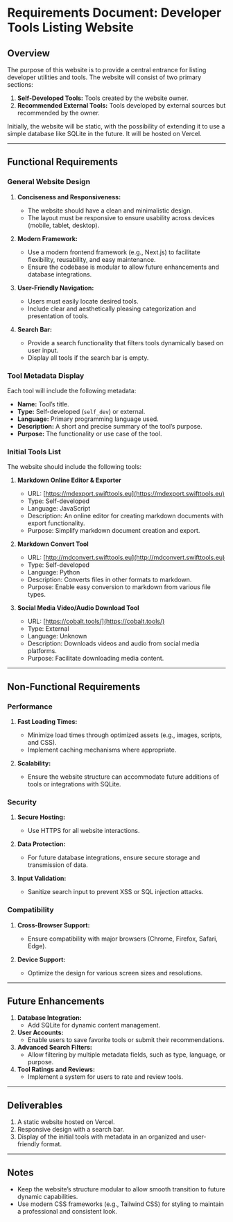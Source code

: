# Requirements Document: Developer Tools Listing Website

## Overview
The purpose of this website is to provide a central entrance for listing developer utilities and tools. The website will consist of two primary sections:

1. **Self-Developed Tools:** Tools created by the website owner.
2. **Recommended External Tools:** Tools developed by external sources but recommended by the owner.

Initially, the website will be static, with the possibility of extending it to use a simple database like SQLite in the future. It will be hosted on Vercel.

---

## Functional Requirements

### General Website Design
1. **Conciseness and Responsiveness:**
   - The website should have a clean and minimalistic design.
   - The layout must be responsive to ensure usability across devices (mobile, tablet, desktop).

2. **Modern Framework:**
   - Use a modern frontend framework (e.g., Next.js) to facilitate flexibility, reusability, and easy maintenance.
   - Ensure the codebase is modular to allow future enhancements and database integrations.

3. **User-Friendly Navigation:**
   - Users must easily locate desired tools.
   - Include clear and aesthetically pleasing categorization and presentation of tools.

4. **Search Bar:**
   - Provide a search functionality that filters tools dynamically based on user input.
   - Display all tools if the search bar is empty.

### Tool Metadata Display
Each tool will include the following metadata:
   - **Name:** Tool’s title.
   - **Type:** Self-developed (`self_dev`) or external.
   - **Language:** Primary programming language used.
   - **Description:** A short and precise summary of the tool’s purpose.
   - **Purpose:** The functionality or use case of the tool.

### Initial Tools List
The website should include the following tools:

1. **Markdown Online Editor & Exporter**
   - URL: [https://mdexport.swifttools.eu](https://mdexport.swifttools.eu)
   - Type: Self-developed
   - Language: JavaScript
   - Description: An online editor for creating markdown documents with export functionality.
   - Purpose: Simplify markdown document creation and export.

2. **Markdown Convert Tool**
   - URL: [http://mdconvert.swifttools.eu](http://mdconvert.swifttools.eu)
   - Type: Self-developed
   - Language: Python
   - Description: Converts files in other formats to markdown.
   - Purpose: Enable easy conversion to markdown from various file types.

3. **Social Media Video/Audio Download Tool**
   - URL: [https://cobalt.tools/](https://cobalt.tools/)
   - Type: External
   - Language: Unknown
   - Description: Downloads videos and audio from social media platforms.
   - Purpose: Facilitate downloading media content.

---

## Non-Functional Requirements

### Performance
1. **Fast Loading Times:**
   - Minimize load times through optimized assets (e.g., images, scripts, and CSS).
   - Implement caching mechanisms where appropriate.

2. **Scalability:**
   - Ensure the website structure can accommodate future additions of tools or integrations with SQLite.

### Security
1. **Secure Hosting:**
   - Use HTTPS for all website interactions.

2. **Data Protection:**
   - For future database integrations, ensure secure storage and transmission of data.

3. **Input Validation:**
   - Sanitize search input to prevent XSS or SQL injection attacks.

### Compatibility
1. **Cross-Browser Support:**
   - Ensure compatibility with major browsers (Chrome, Firefox, Safari, Edge).

2. **Device Support:**
   - Optimize the design for various screen sizes and resolutions.

---

## Future Enhancements
1. **Database Integration:**
   - Add SQLite for dynamic content management.
2. **User Accounts:**
   - Enable users to save favorite tools or submit their recommendations.
3. **Advanced Search Filters:**
   - Allow filtering by multiple metadata fields, such as type, language, or purpose.
4. **Tool Ratings and Reviews:**
   - Implement a system for users to rate and review tools.

---

## Deliverables
1. A static website hosted on Vercel.
2. Responsive design with a search bar.
3. Display of the initial tools with metadata in an organized and user-friendly format.

---

## Notes
- Keep the website’s structure modular to allow smooth transition to future dynamic capabilities.
- Use modern CSS frameworks (e.g., Tailwind CSS) for styling to maintain a professional and consistent look.

